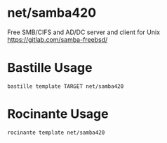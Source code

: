 # net/samba420
Free SMB/CIFS and AD/DC server and client for Unix
https://gitlab.com/samba-freebsd/

# Bastille Usage
```shell
bastille template TARGET net/samba420
```

# Rocinante Usage
```shell
rocinante template net/samba420
```
